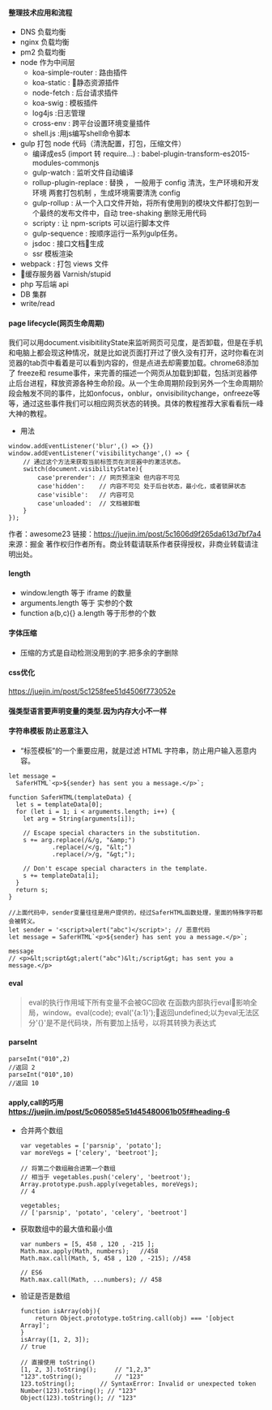 #### 整理技术应用和流程
- DNS 负载均衡
- nginx 负载均衡
- pm2 负载均衡
- node 作为中间层
    - koa-simple-router : 路由插件
    - koa-static : 静态资源插件
    - node-fetch : 后台请求插件
    - koa-swig : 模板插件
    - log4js :日志管理
    - cross-env : 跨平台设置环境变量插件
    - shell.js :用js编写shell命令脚本
- gulp 打包 node 代码（清洗配置，打包，压缩文件）
    - 编译成es5 (import 转 require...) : babel-plugin-transform-es2015-modules-commonjs
    - gulp-watch : 监听文件自动编译
    - rollup-plugin-replace : 替换 ， 一般用于 config 清洗，生产环境和开发环境 两套打包机制 ，生成环境需要清洗 config
    - gulp-rollup : 从一个入口文件开始，将所有使用到的模块文件都打包到一个最终的发布文件中，自动 tree-shaking 删除无用代码
    - scripty : 让 npm-scripts 可以运行脚本文件
    - gulp-sequence : 按顺序运行一系列gulp任务。
    - jsdoc : 接口文档生成
    - ssr 模板渲染
- webpack : 打包 views 文件
- 缓存服务器 Varnish/stupid
- php 写后端 api
- DB 集群
- write/read

#### page lifecycle(网页生命周期)

我们可以用document.visibitilityState来监听网页可见度，是否卸载，但是在手机和电脑上都会现这种情况，就是比如说页面打开过了很久没有打开，这时你看在浏览器的tab页中看着是可以看到内容的，但是点进去却需要加载。chrome68添加了 freeze和 resume事件，来完善的描述一个网页从加载到卸载，包括浏览器停止后台进程，释放资源各种生命阶段。从一个生命周期阶段到另外一个生命周期阶段会触发不同的事件，比如onfocus，onblur，onvisibilitychange，onfreeze等等，通过这些事件我们可以相应网页状态的转换。具体的教程推荐大家看看阮一峰大神的教程。

- 用法
```
window.addEventListener('blur',() => {})
window.addEventListener('visibilitychange',() => {
    // 通过这个方法来获取当前标签页在浏览器中的激活状态。
    switch(document.visibilityState){
        case'prerender': // 网页预渲染 但内容不可见
        case'hidden':    // 内容不可见 处于后台状态，最小化，或者锁屏状态
        case'visible':   // 内容可见
        case'unloaded':  // 文档被卸载
    }
});
```

作者：awesome23
链接：https://juejin.im/post/5c1606d9f265da613d7bf7a4
来源：掘金
著作权归作者所有。商业转载请联系作者获得授权，非商业转载请注明出处。

#### length
- window.length 等于 iframe 的数量
- arguments.length 等于 实参的个数
- function a(b,c){}  a.length 等于形参的个数

#### 字体压缩
- 压缩的方式是自动检测没用到的字.把多余的字删除

#### css优化
https://juejin.im/post/5c1258fee51d4506f773052e

#### 强类型语言要声明变量的类型.因为内存大小不一样

#### 字符串模板 防止恶意注入
- “标签模板”的一个重要应用，就是过滤 HTML 字符串，防止用户输入恶意内容。
```
let message =
  SaferHTML`<p>${sender} has sent you a message.</p>`;

function SaferHTML(templateData) {
  let s = templateData[0];
  for (let i = 1; i < arguments.length; i++) {
    let arg = String(arguments[i]);

    // Escape special characters in the substitution.
    s += arg.replace(/&/g, "&amp;")
            .replace(/</g, "&lt;")
            .replace(/>/g, "&gt;");

    // Don't escape special characters in the template.
    s += templateData[i];
  }
  return s;
}
```

```
//上面代码中，sender变量往往是用户提供的，经过SaferHTML函数处理，里面的特殊字符都会被转义。
let sender = '<script>alert("abc")</script>'; // 恶意代码
let message = SaferHTML`<p>${sender} has sent you a message.</p>`;

message
// <p>&lt;script&gt;alert("abc")&lt;/script&gt; has sent you a message.</p>
```

#### eval
  > eval的执行作用域下所有变量不会被GC回收
  > 在函数内部执行eval影响全局，window。eval(code);
  > eval('{a:1}');返回undefined;以为eval无法区分'{}'是不是代码块，所有要加上括号，以将其转换为表达式

#### parseInt
```
parseInt("010",2)
//返回 2
parseInt("010",10)
//返回 10
```

#### apply,call的巧用 https://juejin.im/post/5c060585e51d45480061b05f#heading-6
- 合并两个数组
  ```
  var vegetables = ['parsnip', 'potato'];
  var moreVegs = ['celery', 'beetroot'];

  // 将第二个数组融合进第一个数组
  // 相当于 vegetables.push('celery', 'beetroot');
  Array.prototype.push.apply(vegetables, moreVegs);
  // 4

  vegetables;
  // ['parsnip', 'potato', 'celery', 'beetroot']
  ```
- 获取数组中的最大值和最小值
  ```
  var numbers = [5, 458 , 120 , -215 ];
  Math.max.apply(Math, numbers);   //458
  Math.max.call(Math, 5, 458 , 120 , -215); //458

  // ES6
  Math.max.call(Math, ...numbers); // 458
  ```

- 验证是否是数组
  ```
  function isArray(obj){
      return Object.prototype.toString.call(obj) === '[object Array]';
  }
  isArray([1, 2, 3]);
  // true

  // 直接使用 toString()
  [1, 2, 3].toString(); 	// "1,2,3"
  "123".toString(); 		// "123"
  123.toString(); 		// SyntaxError: Invalid or unexpected token
  Number(123).toString(); // "123"
  Object(123).toString(); // "123"
  ```

